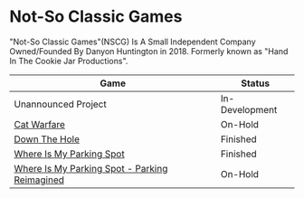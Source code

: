 # Not-So Classic Games
"Not-So Classic Games"(NSCG) Is A Small Independent Company Owned/Founded By Danyon Huntington in 2018.
Formerly known as "Hand In The Cookie Jar Productions".

| Game | Status |
| --- | --- |
| Unannounced Project | In-Development
| [Cat Warfare](https://store.steampowered.com/app/923370/Cat_Warfare/) | On-Hold
| [Down The Hole](https://store.steampowered.com/app/1260160/Down_The_Hole/) | Finished
| [Where Is My Parking Spot](https://store.steampowered.com/app/1374400/Where_Is_My_Parking_Spot/) | Finished
| [Where Is My Parking Spot - Parking Reimagined](https://store.steampowered.com/app/1374400/Where_Is_My_Parking_Spot/) | On-Hold
